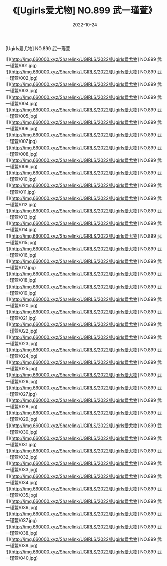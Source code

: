 ﻿---
layout: post
title:  《[Ugirls爱尤物] NO.899 武一瑾萱》
date:   2022-10-24
img: http://img.660000.xyz/Sharelink/UGIRLS/2022/[Ugirls爱尤物] NO.899 武一瑾萱/000.jpg
categories: [美女, 清纯, 唯美]
---

[Ugirls爱尤物] NO.899 武一瑾萱

 ![](http://img.660000.xyz/Sharelink/UGIRLS/2022/[Ugirls爱尤物] NO.899 武一瑾萱/001.jpg) <br>![](http://img.660000.xyz/Sharelink/UGIRLS/2022/[Ugirls爱尤物] NO.899 武一瑾萱/002.jpg) <br>![](http://img.660000.xyz/Sharelink/UGIRLS/2022/[Ugirls爱尤物] NO.899 武一瑾萱/003.jpg) <br>![](http://img.660000.xyz/Sharelink/UGIRLS/2022/[Ugirls爱尤物] NO.899 武一瑾萱/004.jpg) <br>![](http://img.660000.xyz/Sharelink/UGIRLS/2022/[Ugirls爱尤物] NO.899 武一瑾萱/005.jpg) <br>![](http://img.660000.xyz/Sharelink/UGIRLS/2022/[Ugirls爱尤物] NO.899 武一瑾萱/006.jpg) <br>![](http://img.660000.xyz/Sharelink/UGIRLS/2022/[Ugirls爱尤物] NO.899 武一瑾萱/007.jpg) <br>![](http://img.660000.xyz/Sharelink/UGIRLS/2022/[Ugirls爱尤物] NO.899 武一瑾萱/008.jpg) <br>![](http://img.660000.xyz/Sharelink/UGIRLS/2022/[Ugirls爱尤物] NO.899 武一瑾萱/009.jpg) <br>![](http://img.660000.xyz/Sharelink/UGIRLS/2022/[Ugirls爱尤物] NO.899 武一瑾萱/010.jpg) <br>![](http://img.660000.xyz/Sharelink/UGIRLS/2022/[Ugirls爱尤物] NO.899 武一瑾萱/011.jpg) <br>![](http://img.660000.xyz/Sharelink/UGIRLS/2022/[Ugirls爱尤物] NO.899 武一瑾萱/012.jpg) <br>![](http://img.660000.xyz/Sharelink/UGIRLS/2022/[Ugirls爱尤物] NO.899 武一瑾萱/013.jpg) <br>![](http://img.660000.xyz/Sharelink/UGIRLS/2022/[Ugirls爱尤物] NO.899 武一瑾萱/014.jpg) <br>![](http://img.660000.xyz/Sharelink/UGIRLS/2022/[Ugirls爱尤物] NO.899 武一瑾萱/015.jpg) <br>![](http://img.660000.xyz/Sharelink/UGIRLS/2022/[Ugirls爱尤物] NO.899 武一瑾萱/016.jpg) <br>![](http://img.660000.xyz/Sharelink/UGIRLS/2022/[Ugirls爱尤物] NO.899 武一瑾萱/017.jpg) <br>![](http://img.660000.xyz/Sharelink/UGIRLS/2022/[Ugirls爱尤物] NO.899 武一瑾萱/018.jpg) <br>![](http://img.660000.xyz/Sharelink/UGIRLS/2022/[Ugirls爱尤物] NO.899 武一瑾萱/019.jpg) <br>![](http://img.660000.xyz/Sharelink/UGIRLS/2022/[Ugirls爱尤物] NO.899 武一瑾萱/020.jpg) <br>![](http://img.660000.xyz/Sharelink/UGIRLS/2022/[Ugirls爱尤物] NO.899 武一瑾萱/021.jpg) <br>![](http://img.660000.xyz/Sharelink/UGIRLS/2022/[Ugirls爱尤物] NO.899 武一瑾萱/022.jpg) <br>![](http://img.660000.xyz/Sharelink/UGIRLS/2022/[Ugirls爱尤物] NO.899 武一瑾萱/023.jpg) <br>![](http://img.660000.xyz/Sharelink/UGIRLS/2022/[Ugirls爱尤物] NO.899 武一瑾萱/024.jpg) <br>![](http://img.660000.xyz/Sharelink/UGIRLS/2022/[Ugirls爱尤物] NO.899 武一瑾萱/025.jpg) <br>![](http://img.660000.xyz/Sharelink/UGIRLS/2022/[Ugirls爱尤物] NO.899 武一瑾萱/026.jpg) <br>![](http://img.660000.xyz/Sharelink/UGIRLS/2022/[Ugirls爱尤物] NO.899 武一瑾萱/027.jpg) <br>![](http://img.660000.xyz/Sharelink/UGIRLS/2022/[Ugirls爱尤物] NO.899 武一瑾萱/028.jpg) <br>![](http://img.660000.xyz/Sharelink/UGIRLS/2022/[Ugirls爱尤物] NO.899 武一瑾萱/029.jpg) <br>![](http://img.660000.xyz/Sharelink/UGIRLS/2022/[Ugirls爱尤物] NO.899 武一瑾萱/030.jpg) <br>![](http://img.660000.xyz/Sharelink/UGIRLS/2022/[Ugirls爱尤物] NO.899 武一瑾萱/031.jpg) <br>![](http://img.660000.xyz/Sharelink/UGIRLS/2022/[Ugirls爱尤物] NO.899 武一瑾萱/032.jpg) <br>![](http://img.660000.xyz/Sharelink/UGIRLS/2022/[Ugirls爱尤物] NO.899 武一瑾萱/033.jpg) <br>![](http://img.660000.xyz/Sharelink/UGIRLS/2022/[Ugirls爱尤物] NO.899 武一瑾萱/034.jpg) <br>![](http://img.660000.xyz/Sharelink/UGIRLS/2022/[Ugirls爱尤物] NO.899 武一瑾萱/035.jpg) <br>![](http://img.660000.xyz/Sharelink/UGIRLS/2022/[Ugirls爱尤物] NO.899 武一瑾萱/036.jpg) <br>![](http://img.660000.xyz/Sharelink/UGIRLS/2022/[Ugirls爱尤物] NO.899 武一瑾萱/037.jpg) <br>![](http://img.660000.xyz/Sharelink/UGIRLS/2022/[Ugirls爱尤物] NO.899 武一瑾萱/038.jpg) <br>![](http://img.660000.xyz/Sharelink/UGIRLS/2022/[Ugirls爱尤物] NO.899 武一瑾萱/039.jpg) <br>![](http://img.660000.xyz/Sharelink/UGIRLS/2022/[Ugirls爱尤物] NO.899 武一瑾萱/040.jpg) <br>